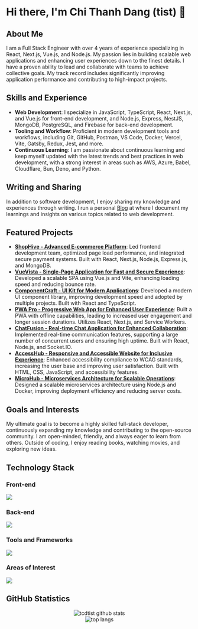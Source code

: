 # Hi there, I'm Chi Thanh Dang (tist) 👋

## About Me

I am a Full Stack Engineer with over 4 years of experience specializing in React, Next.js, Vue.js, and Node.js. My passion lies in building scalable web applications and enhancing user experiences down to the finest details. I have a proven ability to lead and collaborate with teams to achieve collective goals. My track record includes significantly improving application performance and contributing to high-impact projects.

## Skills and Experience

- **Web Development**: I specialize in JavaScript, TypeScript, React, Next.js, and Vue.js for front-end development, and Node.js, Express, NestJS, MongoDB, PostgreSQL, and Firebase for back-end development.
- **Tooling and Workflow**: Proficient in modern development tools and workflows, including Git, GitHub, Postman, VS Code, Docker, Vercel, Vite, Gatsby, Redux, Jest, and more.
- **Continuous Learning**: I am passionate about continuous learning and keep myself updated with the latest trends and best practices in web development, with a strong interest in areas such as AWS, Azure, Babel, Cloudflare, Bun, Deno, and Python.

## Writing and Sharing

In addition to software development, I enjoy sharing my knowledge and experiences through writing. I run a personal [Blog](https://blog.tcdtist.com) at where I document my learnings and insights on various topics related to web development.

## Featured Projects

- **[ShopHive - Advanced E-commerce Platform](https://github.com/tcdtist/my-shophive)**: Led frontend development team, optimized page load performance, and integrated secure payment systems. Built with React, Next.js, Node.js, Express.js, and MongoDB.
- **[VueVista - Single-Page Application for Fast and Secure Experience](https://github.com/tcdtist/my-vuevista)**: Developed a scalable SPA using Vue.js and Vite, enhancing loading speed and reducing bounce rate.
- **[ComponentCraft - UI Kit for Modern Applications](https://github.com/tcdtist/my-componentcraft)**: Developed a modern UI component library, improving development speed and adopted by multiple projects. Built with React and TypeScript.
- **[PWA Pro - Progressive Web App for Enhanced User Experience](https://github.com/tcdtist/my-pwa-pro)**: Built a PWA with offline capabilities, leading to increased user engagement and longer session durations. Utilizes React, Next.js, and Service Workers.
- **[ChatFusion - Real-time Chat Application for Enhanced Collaboration](https://github.com/tcdtist/my-chatfusion)**: Implemented real-time communication features, supporting a large number of concurrent users and ensuring high uptime. Built with React, Node.js, and Socket.IO.
- **[AccessHub - Responsive and Accessible Website for Inclusive Experience](https://github.com/tcdtist/my-accesshub)**: Enhanced accessibility compliance to WCAG standards, increasing the user base and improving user satisfaction. Built with HTML, CSS, JavaScript, and accessibility features.
- **[MicroHub - Microservices Architecture for Scalable Operations](https://github.com/tcdtist/my-microhub)**: Designed a scalable microservices architecture using Node.js and Docker, improving deployment efficiency and reducing server costs.

## Goals and Interests

My ultimate goal is to become a highly skilled full-stack developer, continuously expanding my knowledge and contributing to the open-source community. I am open-minded, friendly, and always eager to learn from others. Outside of coding, I enjoy reading books, watching movies, and exploring new ideas.

## Technology Stack

<div>
  <h3>Front-end</h3>
  <img src="https://skillicons.dev/icons?theme=light&i=html,css,js,ts,react,next,vue,nuxt,tailwind,materialui,bootstrap" />
  <h3>Back-end</h3>
  <img src="https://skillicons.dev/icons?theme=light&i=nodejs,express,mongodb,nestjs,redis,postgres,firebase,graphql" />
  <h3>Tools and Frameworks</h3>
  <img src="https://skillicons.dev/icons?theme=light&i=vscode,git,github,postman,discord,bitbucket,figma,notion,yarn,docker,vercel,vite,gatsby,redux,jest" />
  <h3>Areas of Interest</h3>
  <img src="https://skillicons.dev/icons?theme=light&i=aws,azure,babel,cloudflare,bun,deno,py,golang" />
</div>

## GitHub Statistics

<div align="center">
  <img style="max-width: 500px; width: auto; height: auto;" src="https://github-readme-streak-stats.herokuapp.com?user=tcdtist&theme=vue&exclude_days=Sun%2CSat" alt="tcdtist github stats" />
  <br/>
  <img height="auto" width="auto" src="https://github-readme-stats.vercel.app/api/top-langs/?username=tcdtist&layout=compact" alt="top langs" />
</div>
